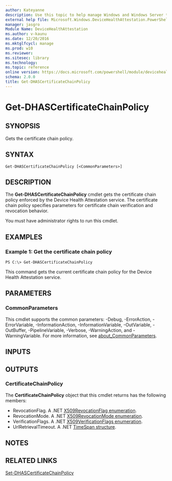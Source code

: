```yaml
---
author: Kateyanne
description: Use this topic to help manage Windows and Windows Server technologies with Windows PowerShell.
external help file: Microsoft.Windows.DeviceHealthAttestation.PowerShell.dll-Help.xml
manager: jasgro
Module Name: DeviceHealthAttestation
ms.author: v-kaunu
ms.date: 12/20/2016
ms.mktglfcycl: manage
ms.prod: w10
ms.reviewer: 
ms.sitesec: library
ms.technology: 
ms.topic: reference
online version: https://docs.microsoft.com/powershell/module/devicehealthattestation/get-dhascertificatechainpolicy?view=windowsserver2016-ps&wt.mc_id=ps-gethelp
schema: 2.0.0
title: Get-DHASCertificateChainPolicy
---
```


# Get-DHASCertificateChainPolicy

## SYNOPSIS
Gets the certificate chain policy.

## SYNTAX

```
Get-DHASCertificateChainPolicy [<CommonParameters>]
```

## DESCRIPTION
The **Get-DHASCertificateChainPolicy** cmdlet gets the certificate chain policy enforced by the Device Health Attestation service.
The certificate chain policy specifies parameters for certificate chain verification and revocation behavior.

You must have administrator rights to run this cmdlet.

## EXAMPLES

### Example 1: Get the certificate chain policy
```
PS C:\> Get-DHASCertificateChainPolicy
```

This command gets the current certificate chain policy for the Device Health Attestation service.

## PARAMETERS

### CommonParameters
This cmdlet supports the common parameters: -Debug, -ErrorAction, -ErrorVariable, -InformationAction, -InformationVariable, -OutVariable, -OutBuffer, -PipelineVariable, -Verbose, -WarningAction, and -WarningVariable. For more information, see [about_CommonParameters](https://go.microsoft.com/fwlink/?LinkID=113216).

## INPUTS

## OUTPUTS

### CertificateChainPolicy
The **CertificateChainPolicy** object that this cmdlet returns has the following members: 

- RevocationFlag.
A .NET [X509RevocationFlag enumeration](https://go.microsoft.com/fwlink/?LinkId=821152).
- RevocationMode.
A .NET [X509RevocationMode enumeration](https://go.microsoft.com/fwlink/?LinkId=821153).
- VerificationFlags.
A .NET [X509VerificationFlags enumeration](https://go.microsoft.com/fwlink/?LinkId=821154).
- UrlRetrievalTimeout.
A .NET [TimeSpan structure](https://go.microsoft.com/fwlink/?LinkId=821155).

## NOTES

## RELATED LINKS

[Set-DHASCertificateChainPolicy](./Set-DHASCertificateChainPolicy.md)

